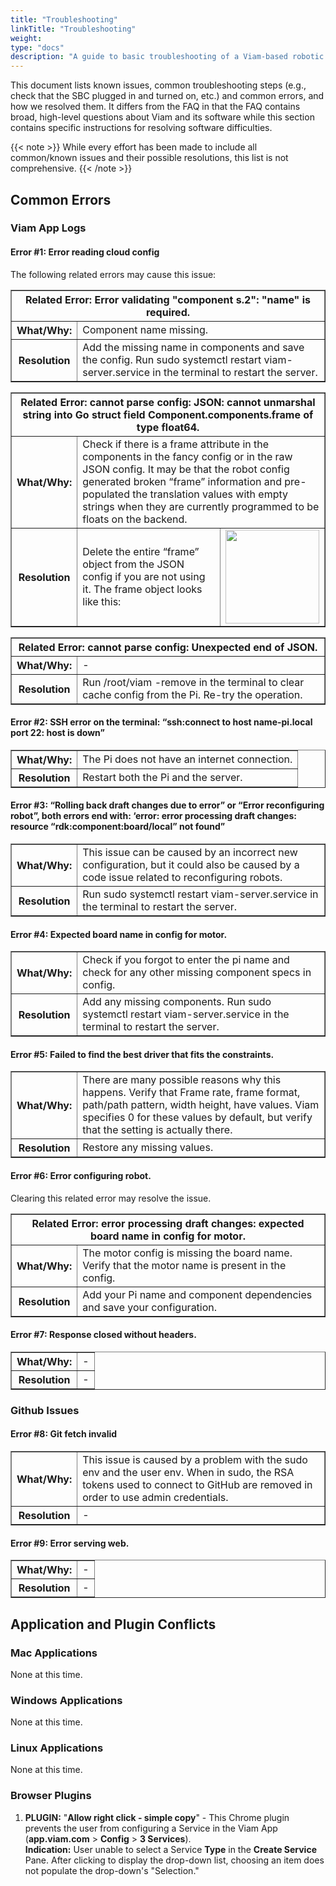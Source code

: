 ```yaml
---
title: "Troubleshooting"
linkTitle: "Troubleshooting"
weight: 
type: "docs"
description: "A guide to basic troubleshooting of a Viam-based robotic system, easy fixes to common problems, and a list of known issues."
---
```

This document lists known issues, common troubleshooting steps (e.g., check that the SBC plugged in and turned on, etc.) and common errors, and how we resolved them.
It differs from the FAQ in that the FAQ contains broad, high-level questions about Viam and its software while this section contains specific instructions for resolving software difficulties.

{{< note >}}
While every effort has been made to include all common/known issues and their possible resolutions, this list is not comprehensive.
{{< /note >}}

## Common Errors

### Viam App Logs

#### Error #1: Error reading cloud config
The following related errors may cause this issue:

<table border="solid black 1px">
<tr><th colspan="2">Related Error: Error validating "component s.2": "name" is required.</th>
</tr>
<tr>
<th>What/Why:
</th>
<td>Component name missing.
</td>
</tr>
<tr>
<th>Resolution
</th>
<td>Add the missing name in components and save the config. 
Run <file>sudo systemctl restart viam-server.service</file> in the terminal to restart the server.
</td>
</tr>
</table>

<table border="solid black 1px">
<tr><th colspan="3">Related Error: cannot parse config: JSON: cannot unmarshal string into Go struct field Component.components.frame of type float64.</th>
</tr>
<tr>
<th>What/Why:
</th>
<td colspan="2">Check if there is a frame attribute in the components in the fancy config or in the raw JSON config. 
It may be that the robot config generated broken “frame” information and pre-populated the translation values with empty strings when they are currently programmed to be floats on the backend. 
</td>
</tr>
<tr>
<th>Resolution
</th>
<td width="50%">
Delete the entire “frame” object from the JSON config if you are not using it. 
The frame object looks like this:</td>
</td>
<td><img src="../img/ts-del-frame.png" width="150px"/></td>
</tr>
</table>

<table border="solid black 1px">
<tr>
<th colspan="2">Related Error: cannot parse config: Unexpected end of JSON.</th>
</tr>

<tr>

<th>What/Why:
</th>
<td> - 
</td>

</tr>

<tr>
<th>Resolution
</th>
<td>Run <file>/root/viam -remove</file> in the terminal to clear cache config from the Pi. 
Re-try the operation.
</td>

</tr>
</table>

#### Error #2: SSH error on the terminal: “ssh:connect to host name-pi.local port 22: host is down”

<table border="solid black 1px">
<th>What/Why:
</th>
<td>The Pi does not have an internet connection.
</td>
</tr>
<tr>
<th>Resolution
</th>
<td>Restart both the Pi and the server.
</td>
</tr>
</table>

#### Error #3: “Rolling back draft changes due to error” or “Error reconfiguring robot”, both errors end with: ‘error: error processing draft changes: resource “rdk:component:board/local” not found”

<table border="solid black 1px">
<tr>
<th>What/Why:
</th>
<td>This issue can be caused by an incorrect new configuration, but it could also be caused by a code issue related to reconfiguring robots. 
</td>
</tr>
<tr>
<th>Resolution
</th>
<td>Run <file>sudo systemctl restart viam-server.service</file> in the terminal to restart the server.
</td>
</tr>
</table>


#### Error #4: Expected board name in config for motor. 
<table border="solid black 1px">
<th>What/Why: 
</th>
<td>Check if you forgot to enter the pi name and check for any other missing component specs in config.
</td>
</tr>
<tr>
<th>Resolution
</th>
<td>Add any missing components. 
Run <file>sudo systemctl restart viam-server.service</file> in the terminal to restart the server.
</td>
</tr>
</table>

#### Error #5: Failed to find the best driver that fits the constraints. 

<table border="solid black 1px">

<th><strong>What/Why:
</th>
<td>There are many possible reasons why this happens. Verify that Frame rate, frame format, path/path pattern, width height, have values. 
Viam specifies 0 for these values by default, but verify that the setting is actually there.
</td>
</tr>
<tr>
<th>Resolution
</th>
<td> Restore any missing values.
</td>
</tr>
</table>

#### Error #6: Error configuring robot.
Clearing this related error may resolve the issue.
<table border="solid black 1px">
<tr><th colspan="2">Related Error: error processing draft changes: expected board name in config for motor. </th>
</tr>
<tr>
<th><strong>What/Why:
</th>
<td>The motor config is missing the board name. Verify that the motor name is present in the config. 
</td>
</tr>
<tr>
<th>Resolution
</th>
<td>Add your Pi name and component dependencies and save your configuration.
</td>
</tr>
</table>

#### Error #7: Response closed without headers.

<table border="solid black 1px">
<th><strong>What/Why:
</th>
<td> - 
</td>
</tr>
<tr>
<th>Resolution
</th>
<td> -
</td>
</tr>
</table>

### Github Issues

#### Error #8: Git fetch invalid

<table border="solid black 1px">
<th><strong>What/Why:
</th>
<td>This issue is caused by a problem with the sudo env and the user env. 
When in sudo, the RSA tokens used to connect to GitHub are removed in order to use admin credentials.
</td>
</tr>
<tr>
<th>Resolution
</th>
<td> -
</td>
</tr>
</table>

#### Error #9: Error serving web.

<table border="solid black 1px">
<th><strong>What/Why:
</th>
<td> -
</td>
</tr>
<tr>
<th>Resolution
</th>
<td> -
</td>
</tr>
</table>



## Application and Plugin Conflicts

### Mac Applications
None at this time.
### Windows Applications
None at this time.
### Linux Applications 
None at this time.
### Browser Plugins
1. **PLUGIN:** "**Allow right click - simple copy**" - This Chrome plugin prevents the user from configuring a Service in the Viam App (**app.viam.com** > **Config** > **3 Services**).<br>
**Indication:** User unable to select a Service **Type** in the **Create Service** Pane.
After clicking to display the drop-down list, choosing an item does not populate the drop-down's "Selection."

